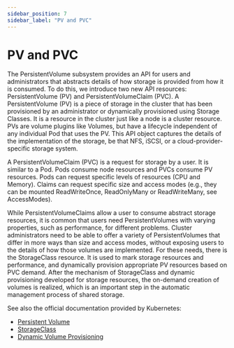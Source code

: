 ```yaml
---
sidebar_position: 7
sidebar_label: "PV and PVC"
---
```


# PV and PVC

The PersistentVolume subsystem provides an API for users and administrators that
abstracts details of how storage is provided from how it is consumed. To do this,
we introduce two new API resources: PersistentVolume (PV) and PersistentVolumeClaim (PVC).
A PersistentVolume (PV) is a piece of storage in the cluster that has been provisioned by
an administrator or dynamically provisioned using Storage Classes. It is a resource in
the cluster just like a node is a cluster resource. PVs are volume plugins like Volumes,
but have a lifecycle independent of any individual Pod that uses the PV. This API object
captures the details of the implementation of the storage, be that NFS, iSCSI, or a
cloud-provider-specific storage system.

A PersistentVolumeClaim (PVC) is a request for storage by a user. It is similar to a Pod.
Pods consume node resources and PVCs consume PV resources. Pods can request specific levels
of resources (CPU and Memory). Claims can request specific size and access modes
(e.g., they can be mounted ReadWriteOnce, ReadOnlyMany or ReadWriteMany, see AccessModes).

While PersistentVolumeClaims allow a user to consume abstract storage resources, it is
common that users need PersistentVolumes with varying properties, such as performance,
for different problems. Cluster administrators need to be able to offer a variety of
PersistentVolumes that differ in more ways than size and access modes, without exposing
users to the details of how those volumes are implemented. For these needs, there is
the StorageClass resource. It is used to mark storage resources and performance, and
dynamically provision appropriate PV resources based on PVC demand. After the mechanism
of StorageClass and dynamic provisioning developed for storage resources, the on-demand
creation of volumes is realized, which is an important step in the automatic management
process of shared storage.

See also the official documentation provided by Kubernetes:

- [Persistent Volume](https://kubernetes.io/docs/concepts/storage/persistent-volumes/)
- [StorageClass](https://kubernetes.io/docs/concepts/storage/storage-classes/)
- [Dynamic Volume Provisioning](https://kubernetes.io/docs/concepts/storage/dynamic-provisioning/)

